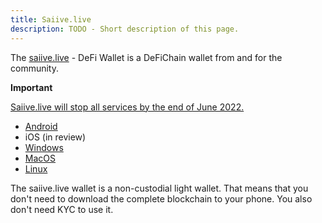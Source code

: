 ```yaml
---
title: Saiive.live
description: TODO - Short description of this page.
---
```


The [saiive.live](https://www.saiive.live) - DeFi Wallet is a DeFiChain wallet from and for the community.

**Important**

[Saiive.live will stop all services by the end of June 2022.](https://www.reddit.com/r/defiblockchain/comments/tdwhms/saiivelive_end_of_service_announcement/)

- [Android](https://play.google.com/store/apps/details?id=at.saiive.live)
- iOS (in review)
- [Windows](https://github.com/saiive/saiive.live/releases)
- [MacOS](https://github.com/saiive/saiive.live/releases)
- [Linux](https://github.com/saiive/saiive.live/releases)

The saiive.live wallet is a non-custodial light wallet. That means that you don't need to download the complete blockchain to your phone. You also don't need KYC to use it.
